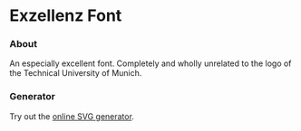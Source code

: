 # Exzellenz Font
### About
An especially excellent font. Completely and wholly unrelated to the logo of the Technical University of Munich.

### Generator
Try out the [online SVG generator](https://just-max.github.io/exzellenz/generator.html?text=Hello%20World).
